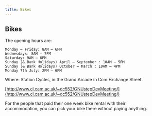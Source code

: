 ```yaml
---
title: Bikes
---
```


## Bikes

The opening hours are:

```
Monday – Friday: 8AM – 6PM
Wednesdays: 8AM – 7PM
Saturday: 9AM – 6PM
Sunday (& Bank Holidays) April – September : 10AM – 5PM
Sunday (& Bank Holidays) October – March : 10AM – 4PM
Monday 7th July: 2PM – 6PM
```

Where: Station Cycles, in the Grand Arcade in Com Exchange Street.

[http://www.cl.cam.ac.uk/~dc552/GNUstepDevMeeting/](http://www.cl.cam.ac.uk/~dc552/GNUstepDevMeeting/)

For the people that paid their one week bike rental with their accommodation, you can pick your bike there without paying anything.

